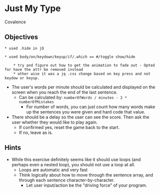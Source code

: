 # Just My Type
Covalence

<!-- ## Info
* You are going to build a typing game
* This lab uses an older version of the Bootstrap UI Framework. It is already imported for you.
* You will be using JQuery to complete this lab
    * Make sure you import JQuery into your html file
    * You will also need to import your own JavaScript file that you create -->

## Objectives
<!-- * (ALREADY COMPLETE) Create two keyboards (include space bar): 
		* First keyboard, lowercase keys, numbers and special characters accessed without shift
		* Second, keys accessed while holding down the shift key
		* Exclude keys like tab, delete, shift, command, ctl, caps, option/alt & enter
<!-- * The lowercase keyboard should be the only one displayed when the page loads. Write code to hide the uppercase keyboard when the page loads.-->
    * used .hide in jQ
<!-- * Write jQuery code to set up keyboard toggling:
  * While the shift key is held down, hide the lowercase keyboard and show the uppercase one
  * When the shift key is released, show the lowercase keyboard and hide the uppercase one -->
    * used body/on/keydown/keyup/if/.which == #/toggle show/hide
<!-- * When keys are pressed, they should be highlighted in the browser.
		*Hint: the letters should be matched with the corresponding ascii code. The id value of the key in the html corresponds to the ASCII character code that you can access in the keyboard listener. For example, ascii value 65 is A, and 97 is a. Search for ASCII character chart to see a complete list of codes. Ask yourself: How do I determine which key was pressed on the keyboard when using a jQuery event listener? -->
        * try and figure out how to get the animation to fade out - Opted for have the attr be removed instead
        * other wise it was a jq .css change based on key press and not keydow or keyup.
<!-- * The sentences in the provided array should be displayed at the top of the page one sentence at a time. Once the sentence has been completed, the next in line should appear. There is already a div with id="sentence" in your html file. This is where you will display each sentence one at a time. -->
<!-- ```
let sentences = ['ten ate neite ate nee enet ite ate inet ent eate', 'Too ato too nOt enot one totA not anot tOO aNot', 'oat itain oat tain nate eate tea anne inant nean', 'itant eate anot eat nato inate eat anot tain eat', 'nee ene ate ite tent tiet ent ine ene ete ene ate'];
``` -->
<!-- * You should highlight the currently expected letter in the on-screen sentence that should be typed next
    * You can use the div with id="yellow-block" and nudge it along a fixed number of pixels if you'd like
        * Remember to reset it back to the beginning of the sentence when you move to the next sentence
    * If you can think of another way of doing this, then go for it! -->
<!-- * Also display the currently expected letter in the center (div id="target-letter" provided for you) -->
<!-- * For each sentence, show a visual "log" of right/wrong per character by inserting one of the following into the div with id="feedback":
    * If the correct key is pressed, indicate with a green check.
    * If the correct key is not pressed, indicate  with a red X.
     * At the end of each sentence, clear out the feedback div -->
* The user's words per minute should be calculated and displayed on the screen when you reach the end of the last sentence.
    * Can be calculated by: `numberOfWords / minutes - 2 * numberOfMistakes`
        * For number of words, you can just count how many words make up the sentences you were given and hard code that value.
* There should be a delay so the user can see the score. Then ask the user whether they would like to play again.
    * If confirmed yes, reset the game back to the start.
    * If no, leave as is.

## Hints
<!-- * To succeed in this exercise, you need to keep track of:
    * Which sentence the user is on
    * Which letter of that sentence the user is on -->
<!-- * You will examine each keystroke and compare it against the expected letter of the sentence. When you reach the end of a sentence, move on to the next one if available. -->
<!-- * For the feedback green checks and red X, you may use Bootstrap glyphicons for 'ok' and 'remove'. -->
* While this exercise definitely seems like it should use loops (and perhaps even a nested loop), you should not use a loop at all.
    * Loops are automatic and very fast
    * Think logically about how to move through the sentence array, and through each sentence character-by-character.
        * Let user input/action be the "driving force" of your program.